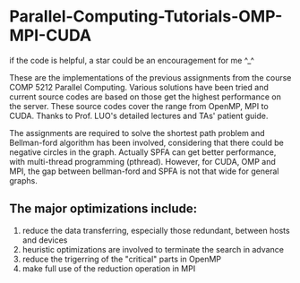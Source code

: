 # Parallel-Computing-Tutorials-OMP-MPI-CUDA

if the code is helpful, a star could be an encouragement for me ^\_^

These are the implementations of the previous assignments from the course COMP 5212 Parallel Computing. Various solutions have been tried and current source codes are based on those get the highest performance on the server. These source codes cover the range from OpenMP, MPI to CUDA. Thanks to Prof. LUO's detailed lectures and TAs' patient guide.

The assignments are required to solve the shortest path problem and Bellman-ford algorithm has been involved, considering that there could be negative circles in the graph. Actually SPFA can get better performance, with multi-thread programming (pthread). However, for CUDA, OMP and MPI, the gap between bellman-ford and SPFA is not that wide for general graphs.

## The major optimizations include:

1) reduce the data transferring, especially those redundant, between hosts and devices
2) heuristic optimizations are involved to terminate the search in advance
3) reduce the trigerring of the "critical" parts in OpenMP
4) make full use of the reduction operation in MPI

